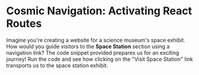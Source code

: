 # Cosmic Navigation: Activating React Routes

Imagine you're creating a website for a science museum's space exhibit. How would you guide visitors to the **Space Station** section using a navigation link? The code snippet provided prepares us for an exciting journey! Run the code and see how clicking on the "Visit Space Station" link transports us to the space station exhibit.